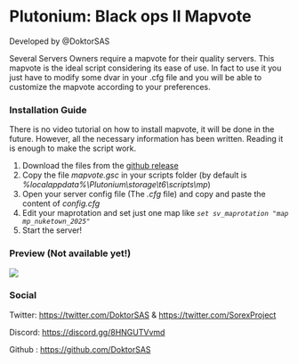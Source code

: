 # Plutonium: Black ops II Mapvote
Developed by @DoktorSAS

Several Servers Owners require a mapvote for their quality servers. This mapvote is the ideal script considering its ease of use. In fact to use it you just have to modify some dvar in your .cfg file and you will be able to customize the mapvote according to your preferences.

### Installation Guide

There is no video tutorial on how to install mapvote, it will be done in the future. 
However, all the necessary information has been written. Reading it is enough to make the script work.

1. Download the files from the [github release]()
2. Copy the file _mapvote.gsc_ in your scripts folder (by default is  _%localappdata%\Plutonium\storage\t6\scripts\mp_)
3. Open your server config file (The _.cfg_ file) and copy and paste the content of _config.cfg_
4. Edit your maprotation and set just one map like _`set sv_maprotation "map mp_nuketown_2025"`_
5. Start the server!

### Preview (Not available yet!)

![](https://images5.alphacoders.com/115/1150108.png)

### Social

Twitter: https://twitter.com/DoktorSAS & https://twitter.com/SorexProject

Discord: https://discord.gg/8HNGUTVvmd

Github : https://github.com/DoktorSAS
